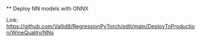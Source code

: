 ** Deploy NN models with ONNX

Link: https://github.com/Vallid9/RegressionPyTorch/edit/main/DeployToProduction/WineQuality/NNs
